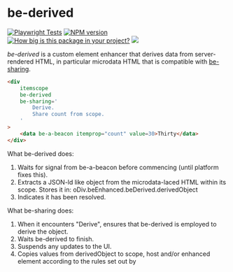 # be-derived

[![Playwright Tests](https://github.com/bahrus/be-derived/actions/workflows/CI.yml/badge.svg?branch=baseline)](https://github.com/bahrus/be-derived/actions/workflows/CI.yml)
[![NPM version](https://badge.fury.io/js/be-derived.png)](http://badge.fury.io/js/be-derived)
[![How big is this package in your project?](https://img.shields.io/bundlephobia/minzip/be-derived?style=for-the-badge)](https://bundlephobia.com/result?p=be-derived)
<img src="http://img.badgesize.io/https://cdn.jsdelivr.net/npm/be-derived?compression=gzip">

*be-derived* is a custom element enhancer that derives data from server-rendered HTML, in particular microdata HTML that is compatible with [be-sharing](https://github.com/bahrus/be-sharing). 

```html
<div 
    itemscope
    be-derived
    be-sharing='
        Derive.
        Share count from scope.
    '
>
    <data be-a-beacon itemprop="count" value=30>Thirty</data>
</div>
```

What be-derived does:

1.  Waits for signal from be-a-beacon before commencing (until platform fixes this).
2.  Extracts a JSON-ld like object from the microdata-laced HTML within its scope.  Stores it in: oDiv.beEnhanced.beDerived.derivedObject
3.  Indicates it has been resolved.

What be-sharing does:

1.  When it encounters "Derive", ensures that be-derived is employed to derive the object.
2.  Waits be-derived to finish.
3.  Suspends any updates to the UI.
4.  Copies values from derivedObject to scope, host and/or enhanced element according to the rules set out by 
